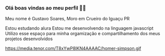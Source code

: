 ### Olá boas vindas ao meu perfil 💙💝

Meu nome é Gustavo Soares, Moro em Crueiro do Iguaçu PR

 Estou estudando alura 
 Estou me desenvolvendo na linguagem javascript
 Utilizo esse espaço para minha orgamização e compartilhamento dos meus projetos desenvolvidos


 
https://media.tenor.com/T8xYwP8lKN4AAAAC/homer-simpson.gif
